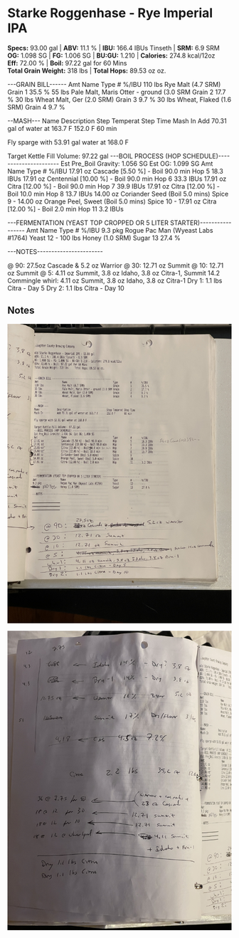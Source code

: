 #  Starke Roggenhase - Rye Imperial IPA 

**Specs:** 93.00 gal |
**ABV:** 11.1 % | **IBU:** 166.4 IBUs Tinseth | **SRM:** 6.9 SRM  
**OG:** 1.098 SG | **FG:** 1.006 SG | **BU:GU:** 1.210 | **Calories:** 274.8 kcal/12oz  
**Eff:** 72.00 % | **Boil:** 97.22 gal for 60 Mins  
**Total Grain Weight:** 318 lbs |  **Total Hops:** 89.53 oz oz.

---GRAIN BILL------
Amt            Name                                      Type      #      %/IBU
110 lbs        Rye Malt (4.7 SRM)                       Grain     1      35.5 %
55 lbs         Pale Malt, Maris Otter - ground (3.0 SRM Grain     2      17.7 %
30 lbs         Wheat Malt, Ger (2.0 SRM)                Grain     3      9.7 %
30 lbs         Wheat, Flaked (1.6 SRM)                  Grain     4      9.7 %

--MASH---
Name           Description                               Step Temperat Step Time
Mash In        Add 70.31 gal of water at 163.7 F        152.0 F      60 min

Fly sparge with 53.91 gal water at 168.0 F

Target Kettle Fill Volume: 97.22 gal
---BOIL PROCESS (HOP SCHEDULE)----------------------
Est Pre_Boil Gravity: 1.056 SG Est OG: 1.099 SG
Amt            Name                                      Type      #      %/IBU
17.91 oz       Cascade [5.50 %] - Boil 90.0 min         Hop       5      18.3 IBUs
17.91 oz       Centennial [10.00 %] - Boil 90.0 min     Hop       6      33.3 IBUs
17.91 oz       Citra [12.00 %] - Boil 90.0 min          Hop       7      39.9 IBUs
17.91 oz       Citra [12.00 %] - Boil 10.0 min          Hop       8      13.7 IBUs
14.00 oz       Coriander Seed (Boil 5.0 mins)           Spice     9      -
14.00 oz       Orange Peel, Sweet (Boil 5.0 mins)       Spice     10     -
17.91 oz       Citra [12.00 %] - Boil 2.0 min           Hop       11     3.2 IBUs

---FERMENTATION (YEAST TOP CROPPED OR 5 LITER STARTER)-----------------
Amt            Name                                      Type      #      %/IBU
9.3 pkg        Rogue Pac Man (Wyeast Labs #1764)        Yeast     12     -
100 lbs        Honey (1.0 SRM)                          Sugar     13     27.4 %

---NOTES-----------------------

@ 90: 27.5oz Cascade & 5.2 oz Warrior
@ 30: 12.71 oz Summit
@ 10: 12.71 oz Summit
@ 5: 4.11 oz Summit, 3.8 oz Idaho, 3.8 oz Citra-1, Summit 14.2 Commingle
whirl: 4.11 oz Summit, 3.8 oz Idaho, 3.8 oz Citra-1
Dry 1: 1.1 lbs Citra - Day 5
Dry 2: 1.1 lbs Citra - Day 10

## Notes

![](../assets/media/StarkeRoggenhasse.jpg)


![](../assets/media/StarkeRoggenhasse_notes.jpg)



